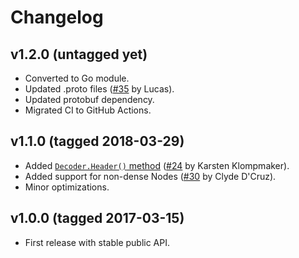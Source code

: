 # Changelog

## v1.2.0 (untagged yet)

* Converted to Go module.
* Updated .proto files ([#35](https://github.com/qedus/osmpbf/pull/35) by Lucas).
* Updated protobuf dependency.
* Migrated CI to GitHub Actions.

## v1.1.0 (tagged 2018-03-29)

* Added [`Decoder.Header()` method](https://pkg.go.dev/github.com/qedus/osmpbf#Decoder.Header)
([#24](https://github.com/qedus/osmpbf/pull/24) by Karsten Klompmaker).
* Added support for non-dense Nodes
([#30](https://github.com/qedus/osmpbf/pull/30) by Clyde D'Cruz).
* Minor optimizations.

## v1.0.0 (tagged 2017-03-15)

* First release with stable public API.
